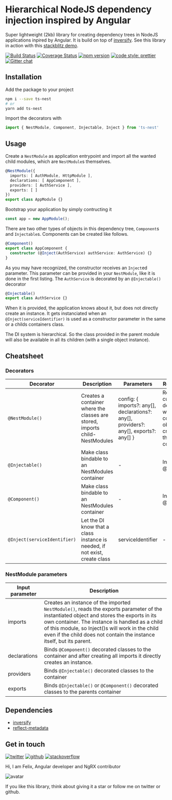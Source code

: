 

# Hierarchical NodeJS dependency injection inspired by Angular

Super lightweight (2kb) library for creating dependency trees in NodeJS applications
inpired by Angular. It is build on top of [inversify](http://inversify.io/). See this library in action with this
[stackblitz demo](https://stackblitz.com/edit/ts-nest).

[![Build Status](https://travis-ci.org/ngfelixl/ts-nest.svg?branch=master)](https://travis-ci.org/ngfelixl/ts-nest)
[![Coverage Status](https://coveralls.io/repos/github/ngfelixl/ts-nest/badge.svg?branch=master&service=github)](https://coveralls.io/github/ngfelixl/ts-nest?branch=master)
[![npm version](https://badge.fury.io/js/ts-nest.svg)](https://badge.fury.io/js/ts-nest)
[![code style: prettier](https://img.shields.io/badge/code_style-prettier-ff69b4.svg?style=flat-square)](https://github.com/prettier/prettier)
[![Gitter chat](https://badges.gitter.im/gitterHQ/gitter.png)](https://gitter.im/ts-nest/)

## Installation

Add the package to your project

```bash
npm i --save ts-nest
# or
yarn add ts-nest
```

Import the decorators with

```typescript
import { NestModule, Component, Injectable, Inject } from 'ts-nest'
```

## Usage

Create a `NestModule` as application entrypoint and import all the
wanted child modules, which are `NestModule`s themselves.

```typescript
@NestModule({
  imports: [ AuthModule, HttpModule ],
  declarations: [ AppComponent ],
  providers: [ AuthService ],
  exports: [ ]
})
export class AppModule {}
```

Bootstrap your application by simply contructing it

```typescript
const app = new AppModule();
```

There are two other types of objects in this dependency tree, `Component`s and
`Injectable`s. Components can be created like follows.

```typescript
@Component()
export class AppComponent {
  constructor (@Inject(AuthService) authService: AuthService) {}
}
```

As you may have recognized, the constructor receives an `Inject`ed parameter. This
parameter can be provided in your `NestModule`, like it is done in the first listing.
The `AuthService` is decorated by an `@Injectable()` decorator

```typescript
@Injectable()
export class AuthService {}
```

When it is provided, the application knows about it, but does not directly create an instance. It
gets instanciated when an `@Inject(serviceIdentifier)` is used as a constructor parameter in the
same or a childs containers class.

The DI system is hierarchical. So the class provided in the parent module will also be available in
all its children (with a single object instance).

## Cheatsheet

### Decorators

| Decorator                    | Description         | Parameters        | Return value         |
| ---------------------------- | ------------------- | ----------------- | -------------------- |
| `@NestModule()`              | Creates a container where the classes are stored, imports child-NestModules | config: { imports?: any[], declarations?: any[], providers?: any[], exports?: any[] } | Returns a custom decorator where a container object is created in the constructor |
| `@Injectable()`              | Make class bindable to an NestModules container | -         | Inversify @injectable()   |
| `@Component()`               | Make class bindable to an NestModules container | -         | Inversify @injectable()   | 
| `@Inject(serviceIdentifier)` | Let the DI know that a class instance is needed, if not exist, create class | serviceIdentifier    | -       |

### NestModule parameters

| Input parameter              | Description                      |
| ---------------------------- | -------------------------------- |
| imports                      | Creates an instance of the imported `NestModule()`, reads the exports parameter of the instantiated object and stores the exports in its own container. The instance is handled as a child of this module, so Inject()s will work in the child even if the child does not contain the instance itself, but its parent. |
| declarations                 | Binds `@Component()` decorated classes to the container and after creating all imports it directly creates an instance. |
| providers                    | Binds `@Injectable()` decorated classes to the container |
| exports                      | Binds `@Injectable()` or `@Component()` decorated classes to the parents container |

## Dependencies

- [inversify](http://inversify.io/)
- [reflect-metadata](https://github.com/rbuckton/reflect-metadata)

## Get in touch

[![twitter](https://img.shields.io/badge/twitter-%40ngfelixl-blue.svg?logo=twitter)](https://twitter.com/intent/follow?screen_name=ngfelixl)
[![github](https://img.shields.io/badge/github-%40ngfelixl-blue.svg?logo=github)](https://github.com/ngfelixl)
[![stackoverflow](https://img.shields.io/badge/stackoverflow-%40ngfelixl-blue.svg?logo=stackoverflow)](https://stackoverflow.com/users/8808496/ngfelixl)

Hi, I am Felix,
Angular developer and NgRX contributor

![avatar](https://avatars2.githubusercontent.com/u/24190530?s=200&v=4)

If you like this library, think about giving it a star or follow me on twitter or github.
